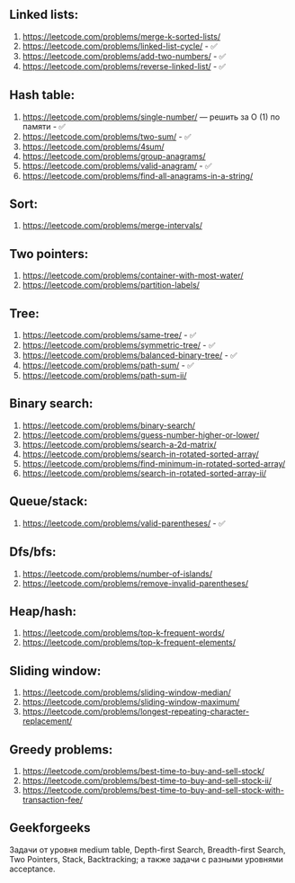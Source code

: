 ## Linked lists:
1. https://leetcode.com/problems/merge-k-sorted-lists/
2. https://leetcode.com/problems/linked-list-cycle/ - ✅
3. https://leetcode.com/problems/add-two-numbers/ - ✅
4. https://leetcode.com/problems/reverse-linked-list/ - ✅


## Hash table:
1. https://leetcode.com/problems/single-number/ — решить за O (1) по памяти - ✅
2. https://leetcode.com/problems/two-sum/ - ✅
3. https://leetcode.com/problems/4sum/
4. https://leetcode.com/problems/group-anagrams/
5. https://leetcode.com/problems/valid-anagram/ - ✅
6. https://leetcode.com/problems/find-all-anagrams-in-a-string/


## Sort:
1. https://leetcode.com/problems/merge-intervals/


## Two pointers:
1. https://leetcode.com/problems/container-with-most-water/
2. https://leetcode.com/problems/partition-labels/


## Tree:
1. https://leetcode.com/problems/same-tree/ - ✅
2. https://leetcode.com/problems/symmetric-tree/ - ✅
3. https://leetcode.com/problems/balanced-binary-tree/ - ✅
4. https://leetcode.com/problems/path-sum/ - ✅
5. https://leetcode.com/problems/path-sum-ii/


## Binary search:
1. https://leetcode.com/problems/binary-search/
2. https://leetcode.com/problems/guess-number-higher-or-lower/
3. https://leetcode.com/problems/search-a-2d-matrix/
4. https://leetcode.com/problems/search-in-rotated-sorted-array/
5. https://leetcode.com/problems/find-minimum-in-rotated-sorted-array/
6. https://leetcode.com/problems/search-in-rotated-sorted-array-ii/


## Queue/stack:
1. https://leetcode.com/problems/valid-parentheses/ - ✅


## Dfs/bfs:
1. https://leetcode.com/problems/number-of-islands/
1. https://leetcode.com/problems/remove-invalid-parentheses/


## Heap/hash:
1. https://leetcode.com/problems/top-k-frequent-words/
2. https://leetcode.com/problems/top-k-frequent-elements/


## Sliding window:
1. https://leetcode.com/problems/sliding-window-median/
2. https://leetcode.com/problems/sliding-window-maximum/
3. https://leetcode.com/problems/longest-repeating-character-replacement/


## Greedy problems:
1. https://leetcode.com/problems/best-time-to-buy-and-sell-stock/
2. https://leetcode.com/problems/best-time-to-buy-and-sell-stock-ii/
3. https://leetcode.com/problems/best-time-to-buy-and-sell-stock-with-transaction-fee/


## Geekforgeeks
Задачи от уровня medium table, Depth-first Search, Breadth-first Search, Two Pointers, Stack, Backtracking; а также задачи с разными уровнями acceptance.